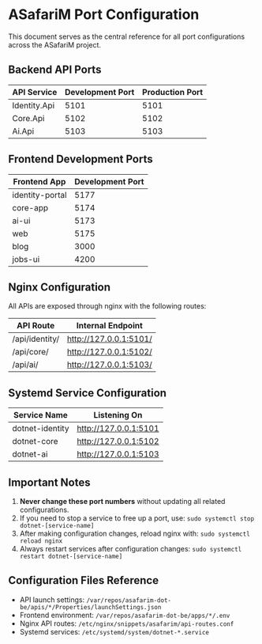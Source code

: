 # ASafariM Port Configuration

This document serves as the central reference for all port configurations across the ASafariM project.

## Backend API Ports

| API Service   | Development Port | Production Port |
|---------------|------------------|----------------|
| Identity.Api  | 5101             | 5101           |
| Core.Api      | 5102             | 5102           |
| Ai.Api        | 5103             | 5103           |

## Frontend Development Ports

| Frontend App     | Development Port |
|------------------|------------------|
| identity-portal  | 5177             |
| core-app         | 5174             |
| ai-ui            | 5173             |
| web              | 5175             |
| blog             | 3000             |
| jobs-ui          | 4200             |

## Nginx Configuration

All APIs are exposed through nginx with the following routes:

| API Route         | Internal Endpoint        |
|-------------------|--------------------------|
| /api/identity/    | http://127.0.0.1:5101/   |
| /api/core/        | http://127.0.0.1:5102/   |
| /api/ai/          | http://127.0.0.1:5103/   |

## Systemd Service Configuration

| Service Name       | Listening On             |
|--------------------|--------------------------| 
| dotnet-identity    | http://127.0.0.1:5101    |
| dotnet-core        | http://127.0.0.1:5102    |
| dotnet-ai          | http://127.0.0.1:5103    |

## Important Notes

1. **Never change these port numbers** without updating all related configurations.
2. If you need to stop a service to free up a port, use: `sudo systemctl stop dotnet-[service-name]`
3. After making configuration changes, reload nginx with: `sudo systemctl reload nginx`
4. Always restart services after configuration changes: `sudo systemctl restart dotnet-[service-name]`

## Configuration Files Reference

- API launch settings: `/var/repos/asafarim-dot-be/apis/*/Properties/launchSettings.json`
- Frontend environment: `/var/repos/asafarim-dot-be/apps/*/.env`
- Nginx API routes: `/etc/nginx/snippets/asafarim/api-routes.conf`
- Systemd services: `/etc/systemd/system/dotnet-*.service`
